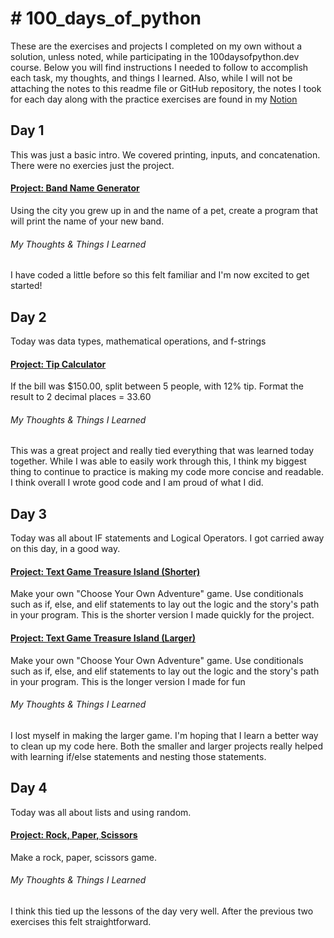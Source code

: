 # # 100_days_of_python
These are the exercises and projects I completed on my own without a solution, unless noted, while participating in the 100daysofpython.dev course. Below you will find instructions I needed to follow to accomplish each task, my thoughts, and things I learned. Also, while I will not be attaching the notes to this readme file or GitHub repository, the notes I took for each day along with the practice exercises are found in my [Notion](https://funky-crocodile-35a.notion.site/100-Days-of-Python-a5edd4102a6a4e60b365fba93016e916) 

## Day 1
This was just a basic intro. We covered printing, inputs, and concatenation. There were no exercies just the project. 

#### [Project: Band Name Generator](https://github.com/cajewell01/100_days_of_Python/blob/main/band_name_generator.py)
Using the city you grew up in and the name of a pet, create a program that will print the name of your new band. 

###### My Thoughts & Things I Learned
I have coded a little before so this felt familiar and I'm now excited to get started!

## Day 2
Today was data types, mathematical operations, and f-strings

#### [Project: Tip Calculator](https://github.com/cajewell01/100_days_of_Python/blob/main/tip_calculator.py)
If the bill was $150.00, split between 5 people, with 12% tip.
Format the result to 2 decimal places = 33.60

###### My Thoughts & Things I Learned
This was a great project and really tied everything that was learned today together. While I was able to easily work through this, I think my biggest thing to continue to practice is making my code more concise and readable. I think overall I wrote good code and I am proud of what I did. 

## Day 3
Today was all about IF statements and Logical Operators. I got carried away on this day, in a good way. 

#### [Project: Text Game Treasure Island (Shorter)](https://github.com/cajewell01/100_days_of_Python/blob/main/treasure_island_game_small.py)
Make your own "Choose Your Own Adventure" game. Use conditionals such as if, else, and elif statements to lay out the logic and the story's path in your program. This is the shorter version I made quickly for the project. 

#### [Project: Text Game Treasure Island (Larger)](https://github.com/cajewell01/100_days_of_Python/blob/main/Treasure_island_game_large.py)
Make your own "Choose Your Own Adventure" game. Use conditionals such as if, else, and elif statements to lay out the logic and the story's path in your program. This is the longer version I made for fun

###### My Thoughts & Things I Learned
I lost myself in making the larger game. I'm hoping that I learn a better way to clean up my code here. Both the smaller and larger projects really helped with learning if/else statements and nesting those statements. 

## Day 4
Today was all about lists and using random.

#### [Project: Rock, Paper, Scissors](https://github.com/cajewell01/100_days_of_Python/blob/main/rock_paper_scissors.py)
Make a rock, paper, scissors game.

###### My Thoughts & Things I Learned
I think this tied up the lessons of the day very well. After the previous two exercises this felt straightforward. 

<!-- ## Day 5
Today was about For Loops and Ranges. 

#### [5-1-exercise](https://github.com/cajewell01/100_days_of_code_python/blob/main/day-5-1-exercise.py)
You are going to write a program that calculates the average student height from a List of heights.

The average height can be calculated by adding all the heights together and dividing by the total number of heights.

Important You should not use the sum() or len() functions in your answer. You should try to replicate their functionality using what you have learnt about for loops.

###### My Thoughts & Things I Learned
This challange was hard for me. I thought I understood For Loops in the lecture video but realized I needed more help. I figured out as much as I could on my own, but then needed help. I like to do it on my own, but will use the instructor video if needed on an exercise. However, I always try to be very honest when I did it on my own or with help.  

#### [5-2-exercise](https://github.com/cajewell01/100_days_of_code_python/blob/main/day-5-2-exercise.py)
You are going to write a program that calculates the highest score from a List of scores.

Important you are not allowed to use the max or min functions. The output words must match the example.

###### My Thoughts & Things I Learned
After the help I recieved on the first exercise this one came a bit easier. Because there was a lapse in my learning I had forgot about if statements and that made this exercise take longer than it should have. After reviewing the previous days I realized that an if statement would work well here and it helped me solve the exercise. 

#### [5-3-exercise](https://github.com/cajewell01/100_days_of_code_python/blob/main/day-5-3-exercise.py)
You are going to write a program that calculates the sum of all the even numbers from 1 to 100. Thus, the first even number would be 2 and the last one is 100:

Important, there should only be 1 print statement in your console output. It should just print the final total and not every step of the calculation.

###### My Thoughts & Things I Learned
This was the first project that used Range and I enjoyed tying together range and for loops. After the previous two challenges this one felt easier. 


#### [5-4-exercise](https://github.com/cajewell01/100_days_of_code_python/blob/main/day-5-4-exercise.py)
You are going to write a program that automatically prints the solution to the FizzBuzz game.

###### My Thoughts & Things I Learned
I struggled with this one, but only because of the math portion of the game. The logic of the if statements and the order needed was easy (I like if statements), but the math functions got me. I need to do a deeper dive into the math functions again. I knew what I wanted to happen, but it took awhile to get there with the math. 


#### [Project: Password Generator](https://github.com/cajewell01/100_days_of_code_python/blob/main/day-5-project-password-generator.py)
There were no written instructions for this project, but the gist was to take what we had learned from the day and build off the provided code to make a password generator. 

###### My Thoughts & Things I Learned
This project took a LOT of Googleing because I had never used join or shuffle before. The earlier exercises really helped prepare me for this final project. I will say that I want to look more into .join and learn more about it and how it works behind the scenes. 

## Day 6
Today was about While Loops, Functions, and Indentations. The entire day was spent at [Reeborg's World](https://reeborg.ca/reeborg.html?lang=en&mode=python&menu=worlds%2Fmenus%2Freeborg_intro_en.json&name=Hurdle%201&url=worlds%2Ftutorial_en%2Fhurdle1.json) using the Hurdle and Maze exercises. 

#### [6-1-exercise](https://github.com/cajewell01/100_days_of_code_python/blob/main/day-6-1-exercise.PNG)

###### My Thoughts & Things I Learned
This was the first exercise of defining functions and I loved learning about this feature. I can see where this will be super helpful down the line. Through a little bit of trial and error this challenge wasn't really bad. It did take me a moment on the for loop to think about the number of steps, but overall I would say this challenge was more on the easy/medium side. 

#### [6-2-exercise](https://github.com/cajewell01/100_days_of_code_python/blob/main/day-6-2-exercise.PNG) 

###### My Thoughts & Things I Learned
This was the first use of the while loop and the program needed to run until it got to flag and then stopped. I found this task actually easier than the previous because I just needed to tell the program to keep running until false. 

#### [6-3-exercise](https://github.com/cajewell01/100_days_of_code_python/blob/main/day-6-3-exercise.PNG)

###### My Thoughts & Things I Learned
I struggled with this one at first, but that was because I did not know that the use of not was something I could choose to do. Once I figured out using not coding the if/elif statement was easy. I do like that I can use not when making a loop because sometimes that logic is far more helpful than only making a positive statement. 

#### [6-4-exercise](https://github.com/cajewell01/100_days_of_code_python/blob/main/day-6-4-exercise.PNG)

###### My Thoughts & Things I Learned
I knew what I wanted the program to do, but I didn't know how to get there. I needed the help to know that I needed to add some while loops to the hurdle function. Although, I kept with it I really struggled with figuring out the logic here.  

#### [Project: Reeborg's World Maze](https://github.com/cajewell01/100_days_of_code_python/blob/main/day-5-project.PNG)

###### My Thoughts & Things I Learned
Again, this was something that was hard for me. I'm not sure where I need to turn, but I really think I need to get more practice with logic problems like this. I understand what the code does, I can vizualize what I want to happen, but there is a disconnect for me in turning it into code. This is something I need to improve on because I would like to do this will no help in the future. 
-->
